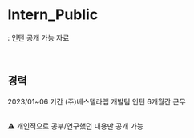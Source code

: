 # Intern_Public
: 인턴 공개 가능 자료

<br>

## 경력
2023/01~06 기간 (주)베스텔라랩 개발팀 인턴 6개월간 근무
<br>

##
⚠ 개인적으로 공부/연구했던 내용만 공개 가능
